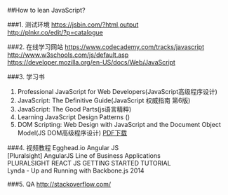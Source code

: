 ##How to lean JavaScript?
  
###1. 测试环境 
https://jsbin.com/?html,output  
http://plnkr.co/edit/?p=catalogue  

###2. 在线学习网站
https://www.codecademy.com/tracks/javascript  
http://www.w3schools.com/js/default.asp  
https://developer.mozilla.org/en-US/docs/Web/JavaScript  

###3. 学习书
 1) Professional JavaScript for Web Developers(JavaScript高级程序设计)  
 2) JavaScript: The Definitive Guide(JavaScript 权威指南 第6版)  
 3) JavaScript: The Good Parts(js语言精粹)  
 4) Learning JavaScript Design Patterns () 
 5) DOM Scripting: Web Design with JavaScript and the Document Object Model(JS DOM高级程序设计)  [PDF下载](http://www.ziyonet.uz/uploads/books/50328/53bd0f163ffd7.pdf)    

###4. 视频教程
Egghead.io Angular JS  
[Pluralsight] AngularJS Line of Business Applications  
PLURALSIGHT REACT JS GETTING STARTED TUTORIAL  
Lynda - Up and Running with Backbone.js 2014  

###5. QA
http://stackoverflow.com/
